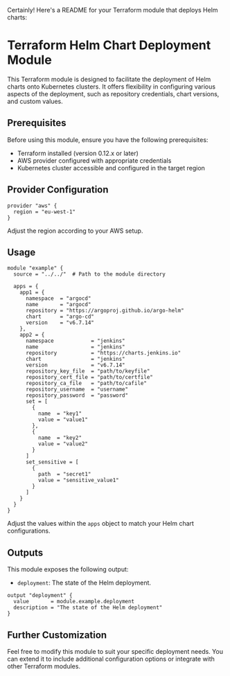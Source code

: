 Certainly! Here's a README for your Terraform module that deploys Helm charts:
# Terraform Helm Chart Deployment Module

This Terraform module is designed to facilitate the deployment of Helm charts onto Kubernetes clusters. It offers flexibility in configuring various aspects of the deployment, such as repository credentials, chart versions, and custom values.

## Prerequisites

Before using this module, ensure you have the following prerequisites:

- Terraform installed (version 0.12.x or later)
- AWS provider configured with appropriate credentials
- Kubernetes cluster accessible and configured in the target region

## Provider Configuration

```hcl
provider "aws" {
  region = "eu-west-1"
}
```

Adjust the region according to your AWS setup.

## Usage

```hcl
module "example" {
  source = "../../"  # Path to the module directory

  apps = {
    app1 = {
      namespace  = "argocd"
      name       = "argocd"
      repository = "https://argoproj.github.io/argo-helm"
      chart      = "argo-cd"
      version    = "v6.7.14"
    },
    app2 = {
      namespace            = "jenkins"
      name                 = "jenkins"
      repository           = "https://charts.jenkins.io"
      chart                = "jenkins"
      version              = "v6.7.14"
      repository_key_file  = "path/to/keyfile"
      repository_cert_file = "path/to/certfile"
      repository_ca_file   = "path/to/cafile"
      repository_username  = "username"
      repository_password  = "password"
      set = [
        {
          name  = "key1"
          value = "value1"
        },
        {
          name  = "key2"
          value = "value2"
        }
      ]
      set_sensitive = [
        {
          path  = "secret1"
          value = "sensitive_value1"
        }
      ]
    }
  }
}
```

Adjust the values within the `apps` object to match your Helm chart configurations.

## Outputs

This module exposes the following output:

- `deployment`: The state of the Helm deployment.

```hcl
output "deployment" {
  value       = module.example.deployment
  description = "The state of the Helm deployment"
}
```

## Further Customization

Feel free to modify this module to suit your specific deployment needs. You can extend it to include additional configuration options or integrate with other Terraform modules.
